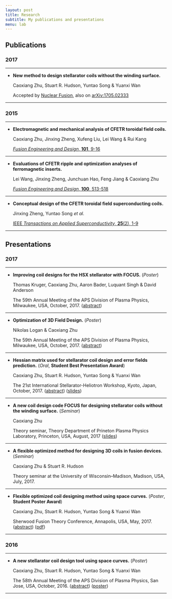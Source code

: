```yaml
---
layout: post
title: Research
subtitle: My publications and presentations
menu: lab
---
```


## Publications

### 2017

-----------------

- **New method to design stellarator coils without the winding surface.**

  Caoxiang Zhu, Stuart R. Hudson, Yuntao Song & Yuanxi Wan
  
  Accepted by [Nuclear Fusion](http://iopscience.iop.org/article/10.1088/1741-4326/aa8e0a),
  also on [arXiv:1705.02333](https://arxiv.org/abs/1705.02333)
  
-----------------

### 2015

-----------------

- **Electromagnetic and mechanical analysis of CFETR toroidal field coils.**

  Caoxiang Zhu, Jinxing Zheng, Xufeng Liu, Lei Wang & Rui Kang
  
  [*Fusion Engineering and Design*, **101**, 9-16](http://www.sciencedirect.com/science/article/pii/S0920379615302799)
  
-----------------  

- **Evaluations of CFETR ripple and optimization analyses of ferromagnetic inserts.**

  Lei Wang, Jinxing Zheng, Junchuan Hao, Feng Jiang & Caoxiang Zhu
  
  [*Fusion Engineering and Design*, **100**, 513-518](http://www.sciencedirect.com/science/article/pii/S0920379615302532)
  
-----------------

- **Conceptual design of the CFETR toroidal field superconducting coils.**

  Jinxing Zheng, Yuntao Song *et al.*
  
  [IEEE *Transactions on Applied Superconductivity*, **25**(2), 1-9](http://ieeexplore.ieee.org/abstract/document/7027224/)
  
-----------------

## Presentations

### 2017

-----------------

- **Improving coil designs for the HSX stellarator with FOCUS.** (*Poster*)

  Thomas Kruger, Caoxiang Zhu, Aaron Bader, Luquant Singh & David Anderson
  
  The 59th Annual Meeting of the APS Division of Plasma Physics, Milwaukee, USA, October, 2017.
  ([abstract](/assets/files/abs_Kruger_APS2017.pdf))
  
-----------------
  
- **Optimization of 3D Field Design.** (*Poster*)

  Nikolas Logan & Caoxiang Zhu
  
  The 59th Annual Meeting of the APS Division of Plasma Physics, Milwaukee, USA, October, 2017.
  ([abstract](/assets/files/abs_Logan_APS2017.pdf))
  
-----------------

- **Hessian matrix used for stellarator coil design and error fields prediction.** (*Oral*, **Student Best Presentation Award**)

  Caoxiang Zhu, Stuart R. Hudson, Yuntao Song & Yuanxi Wan
  
  The 21st International Stellarator-Heliotron Workshop, Kyoto, Japan, October, 2017.
  ([abstract](/assets/files/abs_Zhu_ISHW2017.pdf))
  ([slides](/assets/files/ppt_Zhu_ISHW2017.pdf))
  
-----------------

- **A new coil design code FOCUS for designing stellarator coils without the winding surface.**  (*Seminar*)

  Caoxiang Zhu

  Theory seminar, Theory Department of Prineton Plasma Physics Laboratory, Princeton, USA, August, 2017
  ([slides](http://theory.pppl.gov/news/seminars/20170830Zhu.pdf))

-----------------
  
- **A flexible optimized method for designing 3D coils in fusion devices.** (*Seminar*)
  
  Caoxiang Zhu & Stuart R. Hudson
  
  Theory seminar at the University of Wisconsin–Madison, Madison, USA, July, 2017. 
  
-----------------

- **Flexible optimized coil designing method using space curves.** (*Poster*, **Student Poster Award**)
  
  Caoxiang Zhu, Stuart R. Hudson, Yuntao Song & Yuanxi Wan
  
  Sherwood Fusion Theory Conference, Annapolis, USA, May, 2017. 
  ([abstract](/assets/files/abs_Zhu_Sherwood2017.pdf)) 
  ([pdf](/assets/files/ppt_Zhu_Sherwood2017.pdf))
  
-----------------

### 2016

-----------------
  
- **A new stellarator coil design tool using space curves.** (*Poster*)
  
  Caoxiang Zhu, Stuart R. Hudson, Yuntao Song & Yuanxi Wan
  
  The 58th Annual Meeting of the APS Division of Plasma Physics, San Jose, USA, October, 2016. 
  ([abstract](/assets/files/abs_Zhu_APS2016.pdf)) 
  ([poster](/assets/files/poster_Zhu_APS2016.pdf))
  
-----------------

